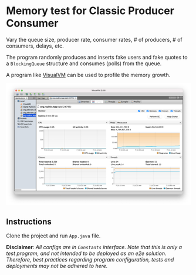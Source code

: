 # Memory test for Classic Producer Consumer

Vary the queue size, producer rate, consumer rates, # of producers, # of consumers, delays, etc.

The program randomly produces and inserts fake users and fake quotes to a `BlockingQueue` structure and consumes (polls) from the queue. 

A program like [VisualVM](https://visualvm.github.io) can be used to profile the memory growth.

![alt text](docs/scrn.png)

## Instructions

Clone the project and run `App.java` file.

**Disclaimer**: *All configs are in `Constants` interface. Note that this is only a test program, and not intended to be deployed as an e2e solution. Therefore, best practices regarding program configuration, tests and deployments may not be adhered to here.*